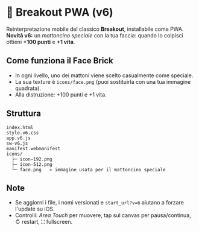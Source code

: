 
# 🎾 Breakout PWA (v6)

Reinterpretazione mobile del classico **Breakout**, installabile come PWA.  
**Novità v6:** un *mattoncino speciale* con la tua faccia: quando lo colpisci ottieni **+100 punti** e **+1 vita**.

## Come funziona il Face Brick
- In ogni livello, uno dei mattoni viene scelto casualmente come speciale.
- La sua texture è `icons/face.png` (puoi sostituirla con una tua immagine quadrata).
- Alla distruzione: +100 punti e +1 vita.

## Struttura
```
index.html
style.v6.css
app.v6.js
sw-v6.js
manifest.webmanifest
icons/
  ├─ icon-192.png
  ├─ icon-512.png
  └─ face.png   ← immagine usata per il mattoncino speciale
```

## Note
- Se aggiorni i file, i nomi versionati e `start_url?v=6` aiutano a forzare l'update su iOS.
- Controlli: *Area Touch* per muovere, tap sul canvas per pausa/continua, ↻ restart, ⛶ fullscreen.
